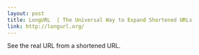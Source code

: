 ```yaml
---
layout: post
title: LongURL  | The Universal Way to Expand Shortened URLs
link: http://longurl.org/
---
```

See the real URL from a shortened URL.
